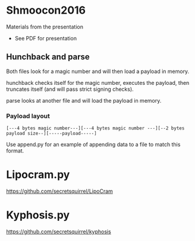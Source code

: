 # Shmoocon2016
Materials from the presentation

* See PDF for presentation


## Hunchback and parse

Both files look for a magic number and will then load a payload in memory.

hunchback checks itself for the magic number, executes the payload, then truncates itself (and will pass strict signing checks).

parse looks at another file and will load the payload in memory.

### Payload layout

```[---4 bytes magic number---][---4 bytes magic number ---][--2 bytes payload size--][-----payload-----]```

Use append.py for an example of appending data to a file to match this format.

# Lipocram.py

https://github.com/secretsquirrel/LipoCram

# Kyphosis.py

https://github.com/secretsquirrel/kyphosis
